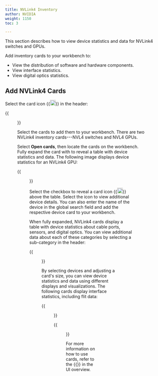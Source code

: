 ```yaml
---
title: NVLink4 Inventory
author: NVIDIA
weight: 1150
toc: 3

---
```


This section describes how to view device statistics and data for NVLink4 switches and GPUs. <!--L1 and L2 switches-->

Add inventory cards to your workbench to:
 - View the distribution of software and hardware components.
 - View interface statistics.
 - View digital optics statistics.

 ## Add NVLink4 Cards

 Select the card icon {{<img src="https://icons.cumulusnetworks.com/44-Entertainment-Events-Hobbies/02-Card-Games/card-game-diamond.svg" height="18" width="18">}} in the header:

 {{<figure src="/images/netq/nvl4-header-card.png" alt="" width="950">}}

 Select the cards to add them to your workbench. There are two NVLink4 inventory cards---NVL4 switches and NVL4 GPUs.

 Select **Open cards**, then locate the cards on the workbench. Fully expand the card with to reveal a table with device statistics and data. The following image displays device statistics for an NVLink4 GPU:

  {{<figure src="/images/netq/nvl4-inventory-gpu.png" width="1050">}}

  Select the checkbox to reveal a card icon {{<img src="https://icons.cumulusnetworks.com/44-Entertainment-Events-Hobbies/02-Card-Games/card-game-diamond.svg" height="18" width="18">}} above the table. Select the icon to view additional device details. You can also enter the name of the device in the global search field and add the respective device card to your workbench.

  When fully expanded, NVLink4 cards display a table with device statistics about cable ports, sensors, and digital optics. You can view additional data about each of these categories by selecting a sub-category in the header:

{{<figure src="/images/netq/nvl4-additional-device-statistics.png" alt="fully-expanded NVLink card showing devices statistics" width="950">}}

By selecting devices and adjusting a card's size, you can view device statistics and data using different displays and visualizations. The following cards display interface statistics, including flit data:

{{<figure src="/images/netq/nvl4-flits.png" alt="card displaying flits data" width="650">}}

{{<figure src="/images/netq/nvl4-interfaces-channels.png" alt="card displaying channel data" width="650">}}

For more information on how to use cards, refer to the {{<link title="Access Data with Cards" text="section on cards">}} in the UI overview.
